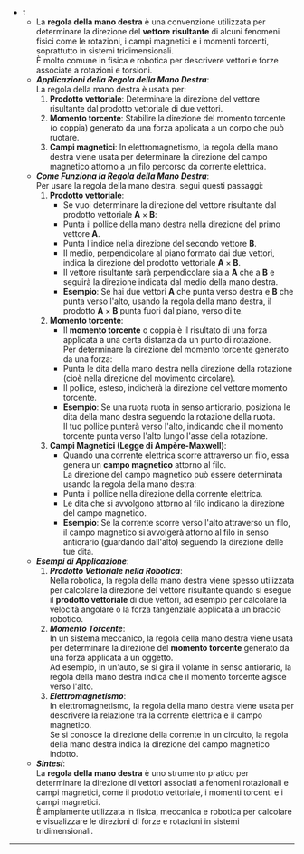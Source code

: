 - t
	- La **regola della mano destra** è una convenzione utilizzata per determinare la direzione del **vettore risultante** di alcuni fenomeni fisici come le rotazioni, i campi magnetici e i momenti torcenti, soprattutto in sistemi tridimensionali.<br>È molto comune in fisica e robotica per descrivere vettori e forze associate a rotazioni e torsioni.
	- ***Applicazioni della Regola della Mano Destra***:<br>La regola della mano destra è usata per:
		1. **Prodotto vettoriale**: Determinare la direzione del vettore risultante dal prodotto vettoriale di due vettori.
		2. **Momento torcente**: Stabilire la direzione del momento torcente (o coppia) generato da una forza applicata a un corpo che può ruotare.
		3. **Campi magnetici**: In elettromagnetismo, la regola della mano destra viene usata per determinare la direzione del campo magnetico attorno a un filo percorso da corrente elettrica.
	- ***Come Funziona la Regola della Mano Destra***:<br>Per usare la regola della mano destra, segui questi passaggi:
		1. **Prodotto vettoriale**:
		   - Se vuoi determinare la direzione del vettore risultante dal prodotto vettoriale $\mathbf{A} \times \mathbf{B}$:
		   - Punta il pollice della mano destra nella direzione del primo vettore $\mathbf{A}$.
		   - Punta l'indice nella direzione del secondo vettore $\mathbf{B}$.
		   - Il medio, perpendicolare al piano formato dai due vettori, indica la direzione del prodotto vettoriale $\mathbf{A} \times \mathbf{B}$.
		   - Il vettore risultante sarà perpendicolare sia a $\mathbf{A}$ che a $\mathbf{B}$ e seguirà la direzione indicata dal medio della mano destra.
		   - **Esempio**: Se hai due vettori $\mathbf{A}$ che punta verso destra e $\mathbf{B}$ che punta verso l'alto, usando la regola della mano destra, il prodotto $\mathbf{A} \times \mathbf{B}$ punta fuori dal piano, verso di te.
		2. **Momento torcente**:
		   - Il **momento torcente** o coppia è il risultato di una forza applicata a una certa distanza da un punto di rotazione.<br>Per determinare la direzione del momento torcente generato da una forza:
		   - Punta le dita della mano destra nella direzione della rotazione (cioè nella direzione del movimento circolare).
		   - Il pollice, esteso, indicherà la direzione del vettore momento torcente.
		   - **Esempio**: Se una ruota ruota in senso antiorario, posiziona le dita della mano destra seguendo la rotazione della ruota.<br>Il tuo pollice punterà verso l'alto, indicando che il momento torcente punta verso l'alto lungo l'asse della rotazione.
		3. **Campi Magnetici (Legge di Ampère-Maxwell)**:
		   - Quando una corrente elettrica scorre attraverso un filo, essa genera un **campo magnetico** attorno al filo.<br>La direzione del campo magnetico può essere determinata usando la regola della mano destra:
		   - Punta il pollice nella direzione della corrente elettrica.
		   - Le dita che si avvolgono attorno al filo indicano la direzione del campo magnetico.
		   - **Esempio**: Se la corrente scorre verso l'alto attraverso un filo, il campo magnetico si avvolgerà attorno al filo in senso antiorario (guardando dall'alto) seguendo la direzione delle tue dita.
	- ***Esempi di Applicazione***:
		1. ***Prodotto Vettoriale nella Robotica***:<br>Nella robotica, la regola della mano destra viene spesso utilizzata per calcolare la direzione del vettore risultante quando si esegue il **prodotto vettoriale** di due vettori, ad esempio per calcolare la velocità angolare o la forza tangenziale applicata a un braccio robotico.
		2. ***Momento Torcente***:<br>In un sistema meccanico, la regola della mano destra viene usata per determinare la direzione del **momento torcente** generato da una forza applicata a un oggetto.<br>Ad esempio, in un'auto, se si gira il volante in senso antiorario, la regola della mano destra indica che il momento torcente agisce verso l'alto.
		3. ***Elettromagnetismo***:<br>In elettromagnetismo, la regola della mano destra viene usata per descrivere la relazione tra la corrente elettrica e il campo magnetico.<br>Se si conosce la direzione della corrente in un circuito, la regola della mano destra indica la direzione del campo magnetico indotto.
	- ***Sintesi***:<br>La **regola della mano destra** è uno strumento pratico per determinare la direzione di vettori associati a fenomeni rotazionali e campi magnetici, come il prodotto vettoriale, i momenti torcenti e i campi magnetici.<br>È ampiamente utilizzata in fisica, meccanica e robotica per calcolare e visualizzare le direzioni di forze e rotazioni in sistemi tridimensionali.
----
